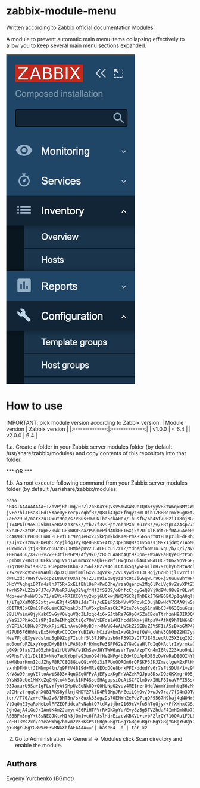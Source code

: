 # zabbix-module-menu
Written according to Zabbix official documentation [Modules](https://www.zabbix.com/documentation/current/en/devel/modules/file_structure)

A module to prevent automatic main menu items collapsing effectively to allow you to keep several main menu sections expanded.


![screenshot](screenshots/bg-menu.png)

# How to use
IMPORTANT: pick module version according to Zabbix version:
| Module version | Zabbix version |
|:--------------:|:--------------:|
|     v1.0.0     |   < 6.4        |
|     v2.0.0     |     6.4        |

1.a. Create a folder in your Zabbix server modules folder (by default /usr/share/zabbix/modules) and copy contents of this repository into that folder.

*** OR ***

1.b. As root execute following command from your Zabbix server modules folder (by default /usr/share/zabbix/modules:
```
echo 'H4sIAAAAAAAAA+1ZbVPjRhLmq/0rZl2bSK4Y+QVsV5mwKWB9e1QB6+yyV8ktW6qxNMYCWdLNjDBO
jv+e7hlJFsa8JEdI5XaeDyBrerp7eqbfRr/Q8Ti43pzFfhqyzRmL0ib1ZBBHornxXGgB+t2u+g9Y
/a+e29ud/nar32u1Oxut9na/s7VBus+mwQNIhaSckA0ex/IhusfG/6b45f79PziII8njMGR8/90x
jIx4PAlC9o5JJ5kmT5eBG9zb3r53//tb27f3v9Ppt7obpPXnLXuJr3z/v/8BtpL4zAspZ7aQPPCk
KxcJE2SXtOs71WpEZ0wk1GPkWB0ScaZPw9mePidAUk0FI6Xjkh2UT4lPJdtZHf0A7GAee0slzQaz
CcAK9BCCPHD0CLuWLPLFvfLIr9VqJeGxZJ5kPpmkkdKTeFPmXR5GSSrtOtBUKpzJlEdE8hQEV27W
z/Jjvcxszmv0EDeQbCZcyjldgJVy7QeDSRD5+4tD/3pEpWQ8sq1v5mzsjM9x1jdWg7TAoMBETgOx
+UYwmZvCjtj8PhPZn60ZDSJ3HMbepUV235ALEUcui7zYZ/Ydhepf6nW1nJvqU/b/D/i/NvPvCAGP
+H+nA86u/X+70+v2wP+3tiEMGP9/Afy9/D/z8GcLAa8nAQt9XOpn+FWxAv8aPQyeOPtPGnDm/xdN
Ep1bDTV+RcOUuUEkV6ng1VYnIwImnWxceaQb+BYMfIHVgUSIOiAuCwHAL0CFtU6ZNnVFGEyIjcRa
0YqYB9Kbwis98ZxJPUepXM+IKh4Fa756lXB27s4oTLCtJkSgsywEnTlnH79rQhy6h8tAMcl1zAIj
YswZvVRqVSo+m9A0lLdpJzQUmvimWlGxVC3gVWkF/2vUsywd2TT3LHgj/6cHb1jl0vYri1eBudjf
dWTLzdc79HYfQwccpZ18u0rT0XnIr6TZJJm9iBpEQyzzhc9CJiGGgwLr96Rj5UuuVBhYWFtyEsN2
3HcYYAqhgiDPTn4slhJT5R+5xELfBhl9eP+Pw6Ohe/rzaOgenpw2Mg6lPcUVg9vZevXPtZ1PTVQG
fwrW5P+LZ2z9FJ7c/7VbnR7UAq32Vq/fNf3fS2D9/o8hfcCjcyGeQ8Yj9d9Wu98v9r8LvWCr3e31
Wqb+ewnMoWWJ5w71/eEVi+RRIKC0Yty2wpj6UCkwjNWQRSCRjThDEkJTGW96EOJpIqA0qlb+vbe/
f/iTg3XaMQR5Jxtjw+uERj4k5N0iJdsTHs/cEBiF5SbMVvVDPcvkIOujhBwHdV7GAA8jwSaHBBFJ
dDITRNJxCBm1SPc6uemC8ZMoakJbJTuV6xpkmRazCkJAStu7oNcqS1naHbC3+UG3Qbu6cspkOloE
2EUlVnimA8jyKskC5wGyV0VguVQcZLJzqo4i6xSJtbRs7G9pGK5ZuCBouTtrhznH9JIROQXbqFkw
yYeS1JPhAo31z9PjIzJeENhg2CtiQc7OmVtEFdslA0Ihcdd6Km+jHtpsV+AtKQ9hT1W6h8fHrQZ8
dYEF1A5UDHv8PIVxKFjiVELhAva0KOyBJrr4MWV84eALW5kZ25EBsZJYSF1iA5sBKoGMP4EC9UZp
N27UD5F6HhNisDx5HMqRvCCCCorYuBIWknhCiiV+bn1xvGkQ+ifQW4ucWhV3ON0BZ2HX7ye2tWzr
Hes7FjqBXyevdslmu5gD9Zqj7Isuhf5l37J9Pausb6rF39XDsOf7JE45iecRUZ5X3iqI0JoXsZmW
mc0ouYpPZLxyYogdOMyBBfNLPA6BxFrRWmqFe3SPF62s2YGwCeaHlTdIq0HAclr1WyrmkaCs5Ac2
g0K9rOfas71e05zhH1a1fUtVPAYe1KhSawJHYTWW6asVrTweA/zpTKn4mI6RvZ23Xuo9nLLj4cmn
w9PhsTv81/Dk1B3+NNo7edtYbpfe93uoD94fHe2NPg4bZdvlDUApROB5zQwYwRaD80OI4YEOCXis
iwMNburHnnI2dJZhyPBR7C8O8GieQGtvW0i3iTPUoQQROm6rQFSKP3JKJZmzclgeM2xFlHxgJ0lC
zxnhDFNHtfJIMNmp4ln/q9PfV4819d+MRsGEQdDCe8bnkPFI/ddudYv6r7sFtSDUf/1+z9R/LwEI
XrV8w90rxgVE7toAwiS8D3x4quGZqOFPvAjEFyexKgFnVAZeKRQJpu8Ds/DQzOKXmgr005jj5OHV
OYsW5OeUe1MWXcZqGHKtx4NEatk1KP4SseSHAgopsiQcAtSCFClmDvxIHLF8IuaVPFI5SsxyebW2
03JaxarU9Sa+1gFLvYfyAt9MpUzEoNk8D+Q0HUNpO2vuv4ME1rzrOHqlWmmYimmhtq56zMYqNVUe
oJCHrztrqqCphXQB1RKS6yflnjXMDY27kiD4Pl0MpJRHZeiLGhOv/9+wJv7ra/7f94n3QTwW/9ut
tor//T70/zr+d7baJv6/BNT3n/s/8uxk33agzDs70ENYh2ePdz7tqDF9567H9kaj4qNONr34eJP9
Vt9q0nEIyaRoHeLolPFZEOFddcaPvNahtQ7tdAytjbrQ169cVXfu5hTqQjy/+FfX+hxCGSi3Cw0v
JghQajA4iGcJ/IAmtK4m2Jamyr4E6PiHTPVrRXOkXpYu/Evy8z5g5TV2hdaF4ImHDmWRb79FKgLI
RSBBFm3ngY+t8sNEGJKtvM1k3jQm1vc6fRJslHdrEizcvKBXVL+tvbF2lrQY710QAu1FJLEVsF33
7eEH13Ws2xd/eYeaSWhqZhmvm2VK+KsPsIGBgYGBgYGBgYGBgYGBgYGBgYGBgYGBgYGBgYGBgYGB
gYGBgYGBgYGBwVeE3wBNGXbfAFAAAA=='| base64 -d | tar xz
```
2. Go to Administration -> General -> Modules click Scan directory and enable the module.

## Authors
Evgeny Yurchenko (BGmot)
